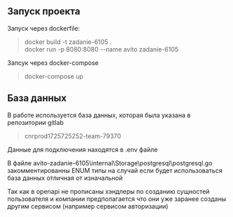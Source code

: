 ## Запуск проекта
Запуск через dockerfile:

> docker build -t zadanie-6105 .    
> docker run -p 8080:8080 --name avito zadanie-6105

Запсук через docker-compose

> docker-compose up

## База данных

В работе используется база данных, которая была указана в репозитории gitlab

> cnrprod1725725252-team-79370

Данные для подключения находятся в .env файле

В файле avito-zadanie-6105\internal\Storage\postgresql\postgresql.go закомментированны ENUM типы на случай если будет использоваться база данных отличная от изначальной

Так как в openapi не прописаны хэндлеры по созданию сущностей пользователя и компании предполагается что они уже заранее созданы другим сервисом (например сервисом авторизации)
